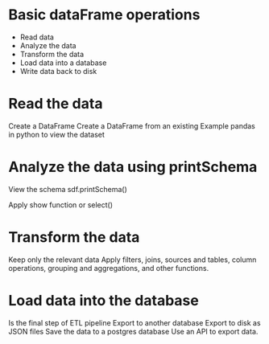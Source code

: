 # Basic dataFrame operations

- Read data
- Analyze the data
- Transform the data
- Load data into a database
- Write data back to disk

# Read the data

Create a DataFrame
Create a DataFrame from an existing 
Example pandas in python to view the dataset

# Analyze the data using printSchema

View the schema
sdf.printSchema()

Apply show function or select()

# Transform the data

Keep only the relevant data
Apply filters, joins, sources and tables, column operations, grouping and aggregations, and other functions.

# Load data into the database

Is the final step of ETL pipeline
Export to another database
Export to disk as JSON files
Save the data to a postgres database
Use an API to export data.


